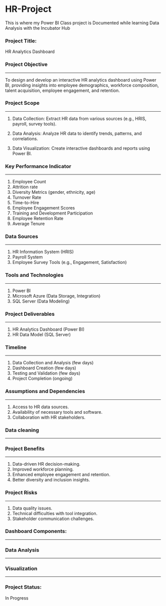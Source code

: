 # HR-Project
This is where my Power BI Class project  is Documented while learning Data Analysis with the Incubator Hub

### Project Title:
HR Analytics Dashboard

### Project Objective
---
To design and develop an interactive HR analytics dashboard using Power BI, providing insights into employee demographics, workforce composition, talent acquisition, employee engagement, and retention.

### Project Scope
---
1. Data Collection: Extract HR data from various sources (e.g., HRIS, payroll, survey tools).

2. Data Analysis: Analyze HR data to identify trends, patterns, and correlations.

3. Data Visualization: Create interactive dashboards and reports using Power BI.

### Key Performance Indicator
---
1. Employee Count
2. Attrition rate
3. Diversity Metrics (gender, ethnicity, age)
4. Turnover Rate
5. Time-to-Hire
6. Employee Engagement Scores
7. Training and Development Participation
8. Employee Retention Rate
9. Average Tenure

### Data Sources
---
1. HR Information System (HRIS)
2. Payroll System
3. Employee Survey Tools (e.g., Engagement, Satisfaction)

### Tools and Technologies
---
1. Power BI
2. Microsoft Azure (Data Storage, Integration)
3. SQL Server (Data Modeling)

### Project Deliverables
---
1. HR Analytics Dashboard (Power BI)
2. HR Data Model (SQL Server)

### Timeline
---
1. Data Collection and Analysis (few days)
2. Dashboard Creation (few days)
3. Testing and Validation (few days)
4. Project Completion (ongoing)

### Assumptions and Dependencies
---
1. Access to HR data sources.
2. Availability of necessary tools and software.
3. Collaboration with HR stakeholders.

### Data cleaning 
---

### Project Benefits
---
1. Data-driven HR decision-making.
2. Improved workforce planning.
3. Enhanced employee engagement and retention.
4. Better diversity and inclusion insights.

### Project Risks
---
1. Data quality issues.
2. Technical difficulties with tool integration.
3. Stakeholder communication challenges.

### Dashboard Components:
---

### Data Analysis 
---

### Visualization 
---

### Project Status:

In Progress


